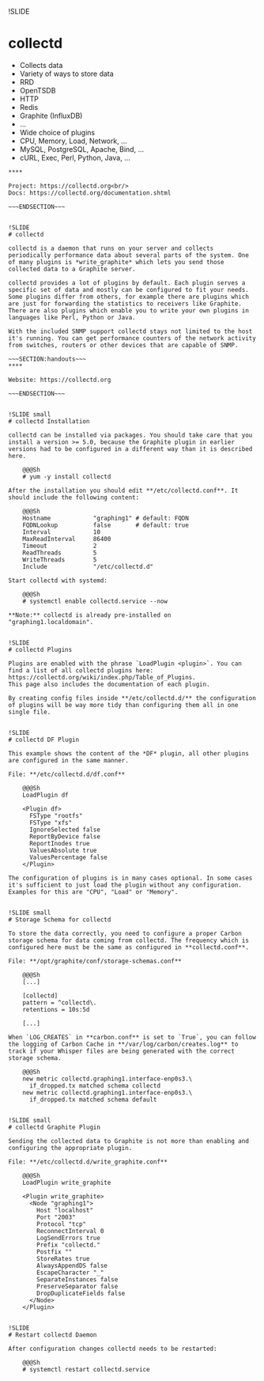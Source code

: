 !SLIDE
# collectd

* Collects data
* Variety of ways to store data
 * RRD
 * OpenTSDB
 * HTTP
 * Redis
 * Graphite (InfluxDB)
 * ...
* Wide choice of plugins
 * CPU, Memory, Load, Network, ...
 * MySQL, PostgreSQL, Apache, Bind, ...
 * cURL, Exec, Perl, Python, Java, ...

~~~SECTION:handouts~~~
****

Project: https://collectd.org<br/>
Docs: https://collectd.org/documentation.shtml

~~~ENDSECTION~~~


!SLIDE
# collectd

collectd is a daemon that runs on your server and collects periodically performance data about several parts of the system. One of many plugins is *write_graphite* which lets you send those collected data to a Graphite server. 

collectd provides a lot of plugins by default. Each plugin serves a specific set of data and mostly can be configured to fit your needs. Some plugins differ from others, for example there are plugins which are just for forwarding the statistics to receivers like Graphite. There are also plugins which enable you to write your own plugins in languages like Perl, Python or Java.

With the included SNMP support collectd stays not limited to the host it's running. You can get performance counters of the network activity from switches, routers or other devices that are capable of SNMP.

~~~SECTION:handouts~~~
****

Website: https://collectd.org

~~~ENDSECTION~~~


!SLIDE small
# collectd Installation

collectd can be installed via packages. You should take care that you install a version >= 5.0, because the Graphite plugin in earlier versions had to be configured in a different way than it is described here.

    @@@Sh
    # yum -y install collectd

After the installation you should edit **/etc/collectd.conf**. It should include the following content:

    @@@Sh
    Hostname            "graphing1" # default: FQDN
    FQDNLookup          false       # default: true
    Interval            10
    MaxReadInterval     86400
    Timeout             2
    ReadThreads         5
    WriteThreads        5
    Include             "/etc/collectd.d"

Start collectd with systemd:

    @@@Sh
    # systemctl enable collectd.service --now

**Note:** collectd is already pre-installed on "graphing1.localdomain".


!SLIDE
# collectd Plugins

Plugins are enabled with the phrase `LoadPlugin <plugin>`. You can find a list of all collectd plugins here: https://collectd.org/wiki/index.php/Table_of_Plugins. 
This page also includes the documentation of each plugin.

By creating config files inside **/etc/collectd.d/** the configuration of plugins will be way more tidy than configuring them all in one single file.


!SLIDE
# collectd DF Plugin

This example shows the content of the *DF* plugin, all other plugins are configured in the same manner.

File: **/etc/collectd.d/df.conf**

    @@@Sh
    LoadPlugin df
    
    <Plugin df>
      FSType "rootfs"
      FSType "xfs"
      IgnoreSelected false
      ReportByDevice false
      ReportInodes true
      ValuesAbsolute true
      ValuesPercentage false
    </Plugin>

The configuration of plugins is in many cases optional. In some cases it's sufficient to just load the plugin without any configuration. Examples for this are "CPU", "Load" or "Memory".


!SLIDE small
# Storage Schema for collectd

To store the data correctly, you need to configure a proper Carbon storage schema for data coming from collectd. The frequency which is configured here must be the same as configured in **collectd.conf**.

File: **/opt/graphite/conf/storage-schemas.conf**

    @@@Sh
    [...]

    [collectd]
    pattern = ^collectd\.
    retentions = 10s:5d

    [...]

When `LOG_CREATES` in **carbon.conf** is set to `True`, you can follow the logging of Carbon Cache in **/var/log/carbon/creates.log** to track if your Whisper files are being generated with the correct storage schema.

    @@@Sh
    new metric collectd.graphing1.interface-enp0s3.\
      if_dropped.tx matched schema collectd
    new metric collectd.graphing1.interface-enp0s3.\
      if_dropped.tx matched schema default


!SLIDE small
# collectd Graphite Plugin

Sending the collected data to Graphite is not more than enabling and configuring the appropriate plugin.

File: **/etc/collectd.d/write_graphite.conf**

    @@@Sh
    LoadPlugin write_graphite
     
    <Plugin write_graphite>
      <Node "graphing1">
        Host "localhost"
        Port "2003"
        Protocol "tcp"
        ReconnectInterval 0
        LogSendErrors true
        Prefix "collectd."
        Postfix ""
        StoreRates true
        AlwaysAppendDS false
        EscapeCharacter "_"
        SeparateInstances false
        PreserveSeparator false
        DropDuplicateFields false
      </Node>
    </Plugin>


!SLIDE
# Restart collectd Daemon

After configuration changes collectd needs to be restarted:

    @@@Sh
    # systemctl restart collectd.service
